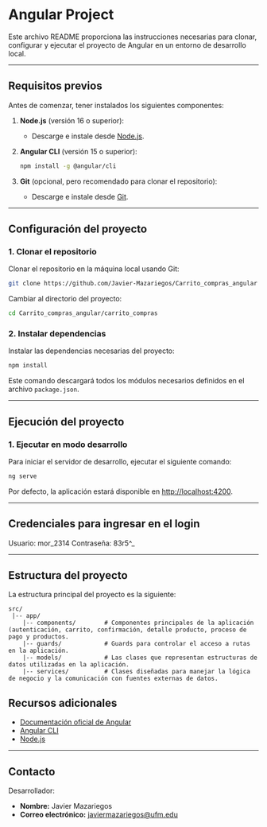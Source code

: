 # Angular Project

Este archivo README proporciona las instrucciones necesarias para clonar, configurar y ejecutar el proyecto de Angular en un entorno de desarrollo local.

---

## Requisitos previos

Antes de comenzar, tener instalados los siguientes componentes:

1. **Node.js** (versión 16 o superior):
   - Descarge e instale desde [Node.js](https://nodejs.org/).

2. **Angular CLI** (versión 15 o superior):
   ```bash
   npm install -g @angular/cli
   ```

3. **Git** (opcional, pero recomendado para clonar el repositorio):
   - Descarge e instale desde [Git](https://git-scm.com/).

---

## Configuración del proyecto

### 1. Clonar el repositorio

Clonar el repositorio en la máquina local usando Git:

```bash
git clone https://github.com/Javier-Mazariegos/Carrito_compras_angular
```

Cambiar al directorio del proyecto:

```bash
cd Carrito_compras_angular/carrito_compras
```

### 2. Instalar dependencias

Instalar las dependencias necesarias del proyecto:

```bash
npm install
```

Este comando descargará todos los módulos necesarios definidos en el archivo `package.json`.

---

## Ejecución del proyecto

### 1. Ejecutar en modo desarrollo

Para iniciar el servidor de desarrollo, ejecutar el siguiente comando:

```bash
ng serve
```

Por defecto, la aplicación estará disponible en [http://localhost:4200](http://localhost:4200).

---

## Credenciales para ingresar en el login

Usuario: mor_2314
Contraseña: 83r5^_

---

## Estructura del proyecto

La estructura principal del proyecto es la siguiente:

```
src/
 |-- app/                  
    |-- components/        # Componentes principales de la aplicación (autenticación, carrito, confirmación, detalle producto, proceso de pago y productos.
    |-- guards/            # Guards para controlar el acceso a rutas en la aplicación.
    |-- models/            # Las clases que representan estructuras de datos utilizadas en la aplicación.
    |-- services/          # Clases diseñadas para manejar la lógica de negocio y la comunicación con fuentes externas de datos.

```

## Recursos adicionales

- [Documentación oficial de Angular](https://angular.io/)
- [Angular CLI](https://angular.io/cli)
- [Node.js](https://nodejs.org/)

---

## Contacto

Desarrollador:

- **Nombre:** Javier Mazariegos
- **Correo electrónico:** javiermazariegos@ufm.edu
